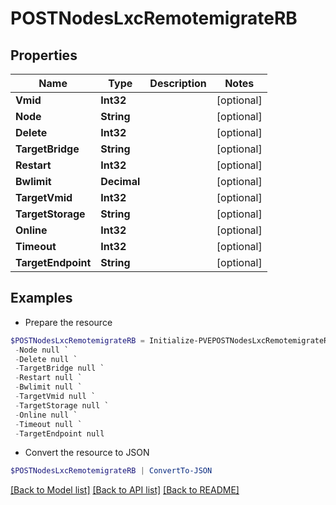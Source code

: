 # POSTNodesLxcRemotemigrateRB
## Properties

Name | Type | Description | Notes
------------ | ------------- | ------------- | -------------
**Vmid** | **Int32** |  | [optional] 
**Node** | **String** |  | [optional] 
**Delete** | **Int32** |  | [optional] 
**TargetBridge** | **String** |  | [optional] 
**Restart** | **Int32** |  | [optional] 
**Bwlimit** | **Decimal** |  | [optional] 
**TargetVmid** | **Int32** |  | [optional] 
**TargetStorage** | **String** |  | [optional] 
**Online** | **Int32** |  | [optional] 
**Timeout** | **Int32** |  | [optional] 
**TargetEndpoint** | **String** |  | [optional] 

## Examples

- Prepare the resource
```powershell
$POSTNodesLxcRemotemigrateRB = Initialize-PVEPOSTNodesLxcRemotemigrateRB  -Vmid null `
 -Node null `
 -Delete null `
 -TargetBridge null `
 -Restart null `
 -Bwlimit null `
 -TargetVmid null `
 -TargetStorage null `
 -Online null `
 -Timeout null `
 -TargetEndpoint null
```

- Convert the resource to JSON
```powershell
$POSTNodesLxcRemotemigrateRB | ConvertTo-JSON
```

[[Back to Model list]](../README.md#documentation-for-models) [[Back to API list]](../README.md#documentation-for-api-endpoints) [[Back to README]](../README.md)

